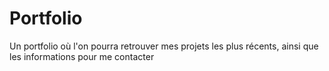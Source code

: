 # Portfolio
 Un portfolio où l'on pourra retrouver mes projets les plus récents, ainsi que les informations pour me contacter
